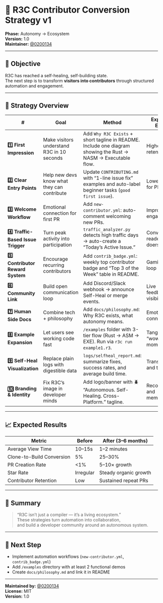 # 👥 R3C Contributor Conversion Strategy v1  
**Phase:** Autonomy → Ecosystem  
**Version:** 1.0  
**Maintainer:** [@0200134](https://github.com/0200134)

---

## 🎯 Objective

R3C has reached a self-healing, self-building state.  
The next step is to transform **visitors into contributors** through structured automation and engagement.

---

## 🧩 Strategy Overview

| # | Goal | Method | Expected Effect |
|---|------|---------|----------------|
| **1️⃣ First Impression** | Make visitors understand R3C in 10 seconds | Add `Why R3C Exists` + short tagline in README. Include one diagram showing the Rust → NASM → Executable flow. | Higher initial retention |
| **2️⃣ Clear Entry Points** | Help new devs know what they can contribute | Update `CONTRIBUTING.md` with “1-line issue fix” examples and auto-label beginner tasks (`good first issue`). | Lower barrier for PRs |
| **3️⃣ Welcome Workflow** | Emotional connection for first PR | Add `new-contributor.yml`: auto-comment welcoming new PRs. | Improves engagement |
| **4️⃣ Traffic-Based Issue Trigger** | Turn peak activity into participation | `traffic_analyzer.py` detects high traffic days → auto-create a “Today’s Active Issue.” | Converts readers to doers |
| **5️⃣ Contributor Reward System** | Encourage recurring contributors | Add `contrib_badge.yml`: weekly top contributor badge and “Top 3 of the Week” table in README. | Gamification loop |
| **6️⃣ Community Link** | Build open communication loop | Add Discord/Slack webhook → announce Self-Heal or merge events. | Live feedback and visibility |
| **7️⃣ Human Side Docs** | Combine tech + philosophy | Add `docs/philosophy.md`: Why R3C exists, what autonomy means. | Emotional connection |
| **8️⃣ Example Expansion** | Let users see working code fast | `/examples` folder with 3-tier flow (Rust → ASM → EXE). Run via `r3c run example1.r3`. | Tangible “wow moment” |
| **9️⃣ Self-Heal Visualization** | Replace plain logs with digestible data | `logs/selfheal_report.md`: summarize fixes, success rates, and average build time. | Transparency and trust |
| **🔟 Branding & Identity** | Fix R3C’s image in developer minds | Add logo/banner with 🪲 “Autonomous. Self-Healing. Cross-Platform.” tagline. | Recognition and memorability |

---

## 📈 Expected Results

| Metric | Before | After (3–6 months) |
|--------|---------|--------------------|
| Average View Time | 10–15s | 1–2 minutes |
| Clone-to-Build Conversion | 5% | 25–30% |
| PR Creation Rate | <1% | 5–10× growth |
| Star Rate | Irregular | Steady organic growth |
| Contributor Retention | Low | Sustained repeat PRs |

---

## 🧠 Summary

> “R3C isn’t just a compiler — it’s a living ecosystem.”  
> These strategies turn automation into collaboration,  
> and build a developer community around an autonomous system.

---

## 📜 Next Step

- Implement automation workflows (`new-contributor.yml`, `contrib_badge.yml`)  
- Add `/examples` directory with at least 2 functional demos  
- Create `docs/philosophy.md` and link it in README  

---

**Maintained by:** [@0200134](https://github.com/0200134)  
**License:** MIT  
**Version:** 1.0
